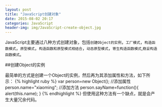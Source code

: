 ```yaml
---
layout: post
title: "JavaScript创建对象"
date: 2015-08-02 20:17
categories: JavaScript
header-img: img/JavaScript-create-object.jpg
---
```


JavaScript主要通过八种方式创建对象，包括`创建Object的实例`，`工厂模式`，`构造函数模式`，`原型模式`，`构造函数和原型模式相结合`，`动态原型模式`，`寄生构造函数模式`,`稳妥构造函数模式`。

##创建Object的实例

最简单的方式是创建一个Object的实例，然后再为其添加属性和方法，如下所示：
{% highlight ruby %}
var person=new Object();
//添加属性
person.name="xiaoming";
//添加方法
person.sayName=function(){
  alert(this.name);
}
{% endhighlight %}
但使用这种方法有一个缺点，就是会产生大量冗余代码。




